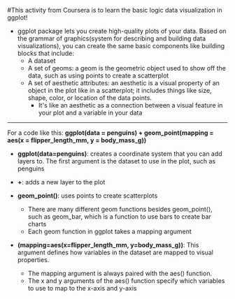 #This activity from Coursera is to learn the basic logic data visualization in ggplot! 

- ggplot package lets you create high-quality plots of your data. Based on the grammar of graphics(system for describing and building data visualizations), you can create the same basic components like building blocks that include:
  - A dataset
  - A set of geoms: a geom is the geometric object used to show off the data, such as using points to create a scatterplot
  - A set of aesthetic attributes: an aesthetic is a visual property of an object in the plot like in a scatterplot; it includes things like size, shape, color, or location of the data points.
    - It's like an aesthetic as a connection between a visual feature in your plot and a variable in your data

-----------------------------------------------------------------------------------------------------------------
For a code like this:
**ggplot(data = penguins) + geom_point(mapping = aes(x = flipper_length_mm, y = body_mass_g))**

- **ggplot(data=penguins)**: creates a coordinate system that you can add layers to. The first argument is the dataset to use in the plot, such as penguins

- **+**: adds a new layer to the plot

- **geom_point()**: uses points to create scatterplots
  - There are many different geom functions besides geom_point(), such as geom_bar, which is a function to use bars to create bar charts
  - Each geom function in ggplot takes a mapping argument

- **(mapping=aes(x=flipper_length_mm, y=body_mass_g))**: This argument defines how variables in the dataset are mapped to visual properties. 
  - The mapping argument is always paired with the aes() function.
  - The x and y arguments of the aes() function specify which variables to use to map to the x-axis and y-axis
